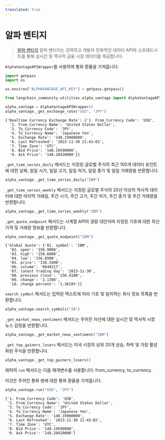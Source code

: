 ```yaml
---
translated: true
---
```


# 알파 벤티지

>[알파 벤티지](https://www.alphavantage.co) 알파 벤티지는 강력하고 개발자 친화적인 데이터 API와 스프레드시트를 통해 실시간 및 역사적 금융 시장 데이터를 제공합니다.

`AlphaVantageAPIWrapper`를 사용하여 통화 환율을 가져옵니다.

```python
import getpass
import os

os.environ["ALPHAVANTAGE_API_KEY"] = getpass.getpass()
```

```python
from langchain_community.utilities.alpha_vantage import AlphaVantageAPIWrapper
```

```python
alpha_vantage = AlphaVantageAPIWrapper()
alpha_vantage._get_exchange_rate("USD", "JPY")
```

```output
{'Realtime Currency Exchange Rate': {'1. From_Currency Code': 'USD',
  '2. From_Currency Name': 'United States Dollar',
  '3. To_Currency Code': 'JPY',
  '4. To_Currency Name': 'Japanese Yen',
  '5. Exchange Rate': '148.19900000',
  '6. Last Refreshed': '2023-11-30 21:43:02',
  '7. Time Zone': 'UTC',
  '8. Bid Price': '148.19590000',
  '9. Ask Price': '148.20420000'}}
```

`_get_time_series_daily` 메서드는 지정된 글로벌 주식의 최근 100개 데이터 포인트에 대한 날짜, 일일 시가, 일일 고가, 일일 저가, 일일 종가 및 일일 거래량을 반환합니다.

```python
alpha_vantage._get_time_series_daily("IBM")
```

`_get_time_series_weekly` 메서드는 지정된 글로벌 주식의 20년 이상의 역사적 데이터에 대한 마지막 거래일, 주간 시가, 주간 고가, 주간 저가, 주간 종가 및 주간 거래량을 반환합니다.

```python
alpha_vantage._get_time_series_weekly("IBM")
```

`_get_quote_endpoint` 메서드는 시계열 API의 경량 대안이며 지정된 기호에 대한 최신 가격 및 거래량 정보를 반환합니다.

```python
alpha_vantage._get_quote_endpoint("IBM")
```

```output
{'Global Quote': {'01. symbol': 'IBM',
  '02. open': '156.9000',
  '03. high': '158.6000',
  '04. low': '156.8900',
  '05. price': '158.5400',
  '06. volume': '6640217',
  '07. latest trading day': '2023-11-30',
  '08. previous close': '156.4100',
  '09. change': '2.1300',
  '10. change percent': '1.3618%'}}
```

`search_symbol` 메서드는 입력된 텍스트에 따라 기호 및 일치하는 회사 정보 목록을 반환합니다.

```python
alpha_vantage.search_symbols("IB")
```

`_get_market_news_sentiment` 메서드는 주어진 자산에 대한 실시간 및 역사적 시장 뉴스 감정을 반환합니다.

```python
alpha_vantage._get_market_news_sentiment("IBM")
```

`_get_top_gainers_losers` 메서드는 미국 시장의 상위 20개 상승, 하락 및 가장 활성화된 주식을 반환합니다.

```python
alpha_vantage._get_top_gainers_losers()
```

래퍼의 `run` 메서드는 다음 매개변수를 사용합니다: from_currency, to_currency.

이것은 주어진 통화 쌍에 대한 통화 환율을 가져옵니다.

```python
alpha_vantage.run("USD", "JPY")
```

```output
{'1. From_Currency Code': 'USD',
 '2. From_Currency Name': 'United States Dollar',
 '3. To_Currency Code': 'JPY',
 '4. To_Currency Name': 'Japanese Yen',
 '5. Exchange Rate': '148.19900000',
 '6. Last Refreshed': '2023-11-30 21:43:02',
 '7. Time Zone': 'UTC',
 '8. Bid Price': '148.19590000',
 '9. Ask Price': '148.20420000'}
```
